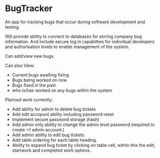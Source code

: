 # BugTracker

An app for tracking bugs that occur during software development and testing. 

Will provide ability to connect to databases for storing company bug information. And include secure log in capabilties
for individual developers and authorisation levels to enable management of the system. 

Can add/view new bugs.

Can also View:
- Current bugs awaiting fixing
- Bugs being worked on now
- Bugs fixed in the past
- who is/has worked on any bugs within the system

Planned work currently:
- Add ability for admin to delete bug tickets
- Add edit accopunt ability including password reset
- Implement secure password storage (hash)
- Add admin only ability to change the admin level password (required to create >1 admin account.)
- Add admin ability to edit bug tickets.
- Add table ordering for each table heading.
- Ability to expand bug ticket by clicking on table cell, within this the edit, startwork and completed work options.
    

